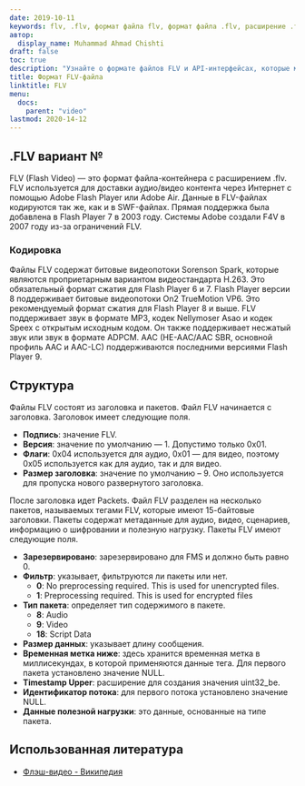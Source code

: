 ```yaml
---
date: 2019-10-11
keywords: flv, .flv, формат файла flv, формат файла .flv, расширение .flv, расширение flv, формат видео flv
автор:
  display_name: Muhammad Ahmad Chishti
draft: false
toc: true
description: "Узнайте о формате файлов FLV и API-интерфейсах, которые могут создавать и открывать файлы FLV."
title: Формат FLV-файла
linktitle: FLV
menu:
  docs:
    parent: "video"
lastmod: 2020-14-12
---
```


## .FLV вариант № ##

FLV (Flash Video) — это формат файла-контейнера с расширением .flv. FLV используется для доставки аудио/видео контента через Интернет с помощью Adobe Flash Player или Adobe Air. Данные в FLV-файлах кодируются так же, как и в SWF-файлах. Прямая поддержка была добавлена в Flash Player 7 в 2003 году. Системы Adobe создали F4V в 2007 году из-за ограничений FLV.

### Кодировка ###

Файлы FLV содержат битовые видеопотоки Sorenson Spark, которые являются проприетарным вариантом видеостандарта H.263. Это обязательный формат сжатия для Flash Player 6 и 7. Flash Player версии 8 поддерживает битовые видеопотоки On2 TrueMotion VP6. Это рекомендуемый формат сжатия для Flash Player 8 и выше. FLV поддерживает звук в формате MP3, кодек Nellymoser Asao и кодек Speex с открытым исходным кодом. Он также поддерживает несжатый звук или звук в формате ADPCM. AAC (HE-AAC/AAC SBR, основной профиль AAC и AAC-LC) поддерживаются последними версиями Flash Player 9.

## Структура ##

Файлы FLV состоят из заголовка и пакетов. Файл FLV начинается с заголовка. Заголовок имеет следующие поля.

- **Подпись**: значение FLV.
- **Версия**: значение по умолчанию — 1. Допустимо только 0x01.
- **Флаги**: 0x04 используется для аудио, 0x01 — для видео, поэтому 0x05 используется как для аудио, так и для видео.
- **Размер заголовка**: значение по умолчанию – 9. Оно используется для пропуска нового развернутого заголовка.

После заголовка идет Packets. Файл FLV разделен на несколько пакетов, называемых тегами FLV, которые имеют 15-байтовые заголовки. Пакеты содержат метаданные для аудио, видео, сценариев, информацию о шифровании и полезную нагрузку. Пакеты FLV имеют следующие поля.

- **Зарезервировано**: зарезервировано для FMS и должно быть равно 0.
- **Фильтр**: указывает, фильтруются ли пакеты или нет.
  - **0**: No preprocessing required. This is used for unencrypted files.
  - **1**: Preprocessing required. This is used for encrypted files
- **Тип пакета**: определяет тип содержимого в пакете.
  - **8**: Audio
  - **9**: Video
  - **18**: Script Data
- **Размер данных**: указывает длину сообщения.
- **Временная метка ниже**: здесь хранится временная метка в миллисекундах, в которой применяются данные тега. Для первого пакета установлено значение NULL.
- **Timestamp Upper**: расширение для создания значения uint32_be.
- **Идентификатор потока**: для первого потока установлено значение NULL.
- **Данные полезной нагрузки**: это данные, основанные на типе пакета.

## Использованная литература ##

- [Флэш-видео - Википедия](https://en.wikipedia.org/wiki/Flash_Video)

